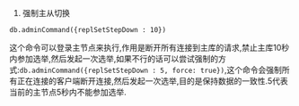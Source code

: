 1. 强制主从切换

`db.adminCommand({replSetStepDown : 10})`

这个命令可以登录主节点来执行,作用是断开所有连接到主库的请求,禁止主库10秒内参加选举,然后发起一次选举,如果不行的话可以尝试强制的方式:`db.adminCommand({replSetStepDown : 5, force: true})`,这个命令会强制所有正在连接的客户端断开连接,然后发起一次选举,目的是保持数据的一致性.5代表当前的主节点5秒内不能参加选举.
